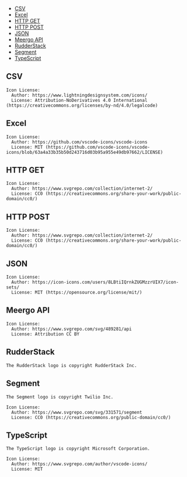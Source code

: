 - [CSV](#csv)
- [Excel](#excel)
- [HTTP GET](#http-get)
- [HTTP POST](#http-post)
- [JSON](#json)
- [Meergo API](#meergo-api)
- [RudderStack](#rudderstack)
- [Segment](#segment)
- [TypeScript](#typescript)

## CSV

```
Icon License:
  Author: https://www.lightningdesignsystem.com/icons/
  License: Attribution-NoDerivatives 4.0 International (https://creativecommons.org/licenses/by-nd/4.0/legalcode)
```

## Excel

```
Icon License:
  Author: https://github.com/vscode-icons/vscode-icons
  License: MIT (https://github.com/vscode-icons/vscode-icons/blob/63a4a33b35b50d243716d03b95a955e49db97662/LICENSE)
```

## HTTP GET

```
Icon License:
  Author: https://www.svgrepo.com/collection/internet-2/
  License: CC0 (https://creativecommons.org/share-your-work/public-domain/cc0/)
```

## HTTP POST

```
Icon License:
  Author: https://www.svgrepo.com/collection/internet-2/
  License: CC0 (https://creativecommons.org/share-your-work/public-domain/cc0/)
```

## JSON

```
Icon License:
  Author: https://icon-icons.com/users/8LBtiIQrnkZUGMzzrUIX7/icon-sets/
  License: MIT (https://opensource.org/license/mit/)
```

## Meergo API

```
Icon License:
  Author: https://www.svgrepo.com/svg/489281/api
  License: Attribution CC BY
```

## RudderStack

```
The RudderStack logo is copyright RudderStack Inc.
```

## Segment

```
The Segment logo is copyright Twilio Inc.

Icon License:
  Author: https://www.svgrepo.com/svg/331571/segment
  License: CC0 (https://creativecommons.org/public-domain/cc0/)
```

## TypeScript

```
The TypeScript logo is copyright Microsoft Corporation.

Icon License:
  Author: https://www.svgrepo.com/author/vscode-icons/
  License: MIT
```

